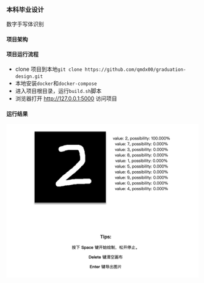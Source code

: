 ### 本科毕业设计
数字手写体识别

#### 项目架构

#### 项目运行流程
- clone 项目到本地`git clone https://github.com/qmdx00/graduation-design.git`
- 本地安装`docker`和`docker-compose`
- 进入项目根目录，运行`build.sh`脚本
- 浏览器打开 http://127.0.0.1:5000 访问项目

#### 运行结果
![result](resource/result.png)